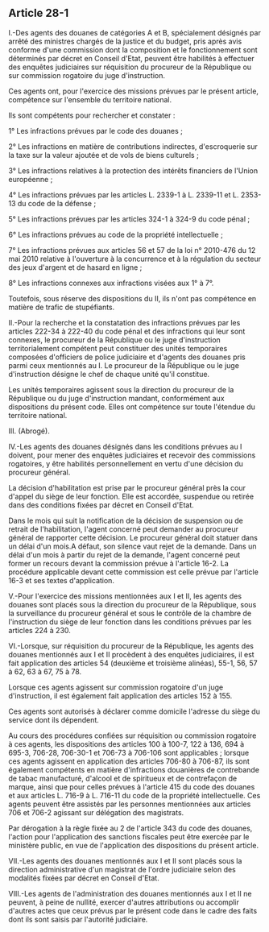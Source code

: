 Article 28-1
----
I.-Des agents des douanes de catégories A et B, spécialement désignés par arrêté
des ministres chargés de la justice et du budget, pris après avis conforme d'une
commission dont la composition et le fonctionnement sont déterminés par décret
en Conseil d'Etat, peuvent être habilités à effectuer des enquêtes judiciaires
sur réquisition du procureur de la République ou sur commission rogatoire du
juge d'instruction.

Ces agents ont, pour l'exercice des missions prévues par le présent article,
compétence sur l'ensemble du territoire national.

Ils sont compétents pour rechercher et constater :

1° Les infractions prévues par le code des douanes ;

2° Les infractions en matière de contributions indirectes, d'escroquerie sur la
taxe sur la valeur ajoutée et de vols de biens culturels ;

3° Les infractions relatives à la protection des intérêts financiers de l'Union
européenne ;

4° Les infractions prévues par les articles L. 2339-1 à L. 2339-11 et L. 2353-13
du code de la défense ;

5° Les infractions prévues par les articles 324-1 à 324-9 du code pénal ;

6° Les infractions prévues au code de la propriété intellectuelle ;

7° Les infractions prévues aux articles 56 et 57 de la loi n° 2010-476 du 12 mai
2010 relative à l'ouverture à la concurrence et à la régulation du secteur des
jeux d'argent et de hasard en ligne ;

8° Les infractions connexes aux infractions visées aux 1° à 7°.

Toutefois, sous réserve des dispositions du II, ils n'ont pas compétence en
matière de trafic de stupéfiants.

II.-Pour la recherche et la constatation des infractions prévues par les
articles 222-34 à 222-40 du code pénal et des infractions qui leur sont
connexes, le procureur de la République ou le juge d'instruction
territorialement compétent peut constituer des unités temporaires composées
d'officiers de police judiciaire et d'agents des douanes pris parmi ceux
mentionnés au I. Le procureur de la République ou le juge d'instruction désigne
le chef de chaque unité qu'il constitue.

Les unités temporaires agissent sous la direction du procureur de la République
ou du juge d'instruction mandant, conformément aux dispositions du présent code.
Elles ont compétence sur toute l'étendue du territoire national.

III. (Abrogé).

IV.-Les agents des douanes désignés dans les conditions prévues au I doivent,
pour mener des enquêtes judiciaires et recevoir des commissions rogatoires, y
être habilités personnellement en vertu d'une décision du procureur général.

La décision d'habilitation est prise par le procureur général près la cour
d'appel du siège de leur fonction. Elle est accordée, suspendue ou retirée dans
des conditions fixées par décret en Conseil d'Etat.

Dans le mois qui suit la notification de la décision de suspension ou de retrait
de l'habilitation, l'agent concerné peut demander au procureur général de
rapporter cette décision. Le procureur général doit statuer dans un délai d'un
mois.A défaut, son silence vaut rejet de la demande. Dans un délai d'un mois à
partir du rejet de la demande, l'agent concerné peut former un recours devant la
commission prévue à l'article 16-2. La procédure applicable devant cette
commission est celle prévue par l'article 16-3 et ses textes d'application.

V.-Pour l'exercice des missions mentionnées aux I et II, les agents des douanes
sont placés sous la direction du procureur de la République, sous la
surveillance du procureur général et sous le contrôle de la chambre de
l'instruction du siège de leur fonction dans les conditions prévues par les
articles 224 à 230.

VI.-Lorsque, sur réquisition du procureur de la République, les agents des
douanes mentionnés aux I et II procèdent à des enquêtes judiciaires, il est fait
application des articles 54 (deuxième et troisième alinéas), 55-1, 56, 57 à 62,
63 à 67, 75 à 78.

Lorsque ces agents agissent sur commission rogatoire d'un juge d'instruction, il
est également fait application des articles 152 à 155.

Ces agents sont autorisés à déclarer comme domicile l'adresse du siège du
service dont ils dépendent.

Au cours des procédures confiées sur réquisition ou commission rogatoire à ces
agents, les dispositions des articles 100 à 100-7, 122 à 136, 694 à 695-3,
706-28, 706-30-1 et 706-73 à 706-106 sont applicables ; lorsque ces agents
agissent en application des articles 706-80 à 706-87, ils sont également
compétents en matière d'infractions douanières de contrebande de tabac
manufacturé, d'alcool et de spiritueux et de contrefaçon de marque, ainsi que
pour celles prévues à l'article 415 du code des douanes et aux articles L. 716-9
à L. 716-11 du code de la propriété intellectuelle. Ces agents peuvent être
assistés par les personnes mentionnées aux articles 706 et 706-2 agissant sur
délégation des magistrats.

Par dérogation à la règle fixée au 2 de l'article 343 du code des douanes,
l'action pour l'application des sanctions fiscales peut être exercée par le
ministère public, en vue de l'application des dispositions du présent article.

VII.-Les agents des douanes mentionnés aux I et II sont placés sous la direction
administrative d'un magistrat de l'ordre judiciaire selon des modalités fixées
par décret en Conseil d'Etat.

VIII.-Les agents de l'administration des douanes mentionnés aux I et II ne
peuvent, à peine de nullité, exercer d'autres attributions ou accomplir d'autres
actes que ceux prévus par le présent code dans le cadre des faits dont ils sont
saisis par l'autorité judiciaire.
